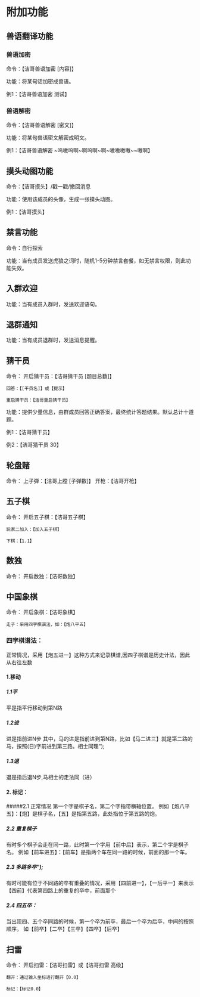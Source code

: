 # 附加功能

## 兽语翻译功能

### 兽语加密

命令：【洁哥兽语加密 [内容]】

功能：将某句话加密成兽语。

例1：【洁哥兽语加密 测试】

### 兽语解密

命令：【洁哥兽语解密 [密文]】

功能：将某句兽语密文解密成明文。

例1：【洁哥兽语解密 \~呜嗷呜啊\~啊呜啊\~啊\~嗷嗷嗷嗷\~\~嗷啊】

## 摸头动图功能

命令：【洁哥摸头】/戳一戳/撤回消息

功能：使用该成员的头像，生成一张摸头动图。

例1：【洁哥摸头】

## 禁言功能

命令：自行探索

功能：当有成员发送虎狼之词时，随机1-5分钟禁言套餐，如无禁言权限，则此功能失效。

## 入群欢迎

功能：当有成员入群时，发送欢迎语句。

## 退群通知

功能：当有成员退群时，发送消息提醒。

## 猜干员

命令：
    开启猜干员：【洁哥猜干员 [题目总数]】
    
    回答：【[干员名]】或【提示】
    
    重启猜干员：【洁哥重启猜干员】

功能：提供少量信息，由群成员回答正确答案，最终统计答题结果。默认总计十道题。

例1：【洁哥猜干员】

例2：【洁哥猜干员 30】

## 轮盘赌

命令：
    上子弹：【洁哥上膛 [子弹数]】
    开枪：【洁哥开枪】

## 五子棋

命令：
    开启五子棋：【洁哥五子棋】
    
    玩家二加入：【加入五子棋】
    
    下棋：【1.1】

## 数独

命令：
    开启数独：【洁哥数独】
    
## 中国象棋

命令：
    开启象棋：【洁哥象棋】
    
    走子：采用四字棋谱法，如：【炮八平五】
    
### 四字棋谱法：
正常情况，采用【炮五进一】这种方式来记录棋谱,因四子棋谱是历史计法，因此从右往左数
#### 1.移动
##### 1.1平
平是指平行移动到第N路
##### 1.2进
进是指前进N步
其中，马的进是指前进到第N路，比如【马二进三】就是第二路的马，按照(日)字前进到第三路。相士同理");
##### 1.3退
退是指后退N步,马相士的走法同（进）
#### 2. 标记：
#####2.1 正常情况
第一个字是棋子名，第二个字指带横轴位置。
例如【炮八平五】：【炮】是棋子名，【五】是指第五路，此处指位于第五路的炮。
##### 2.2 重复棋子
有时多个棋子会走在同一路，此时第一个字用【前中后】表示，第二个字是棋子名。
例如【前车进五】：【前车】是指两个车在同一路的时候，前面的那一个车。
##### 2.3 多路多卒");
有时可能有位于不同路的卒有重叠的情况，采用【四前进一】，【一后平一】来表示
【四前】代表第四路上的重复的卒中，前面那个
##### 2.4 四五卒：
当出现四、五个卒同路的时候，第一个卒为前卒，最后一个卒为后卒，中间的按照顺序。
如【前卒】【二卒】【三卒】【四卒】【后卒】
    
## 扫雷

命令：
    开启扫雷：【洁哥扫雷】或【洁哥扫雷 高级】
    
    翻开：通过输入坐标进行翻开【0.0】
    
    标记：【标记0.0】
